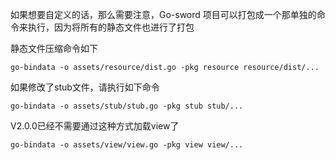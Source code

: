 如果想要自定义的话，那么需要注意，Go-sword 项目可以打包成一个那单独的命令来执行，因为将所有的静态文件也进行了打包

静态文件压缩命令如下
```
go-bindata -o assets/resource/dist.go -pkg resource resource/dist/...
```

如果修改了stub文件，请执行如下命令
```
go-bindata -o assets/stub/stub.go -pkg stub stub/...
```

V2.0.0已经不需要通过这种方式加载view了
```
go-bindata -o assets/view/view.go -pkg view view/...
```
